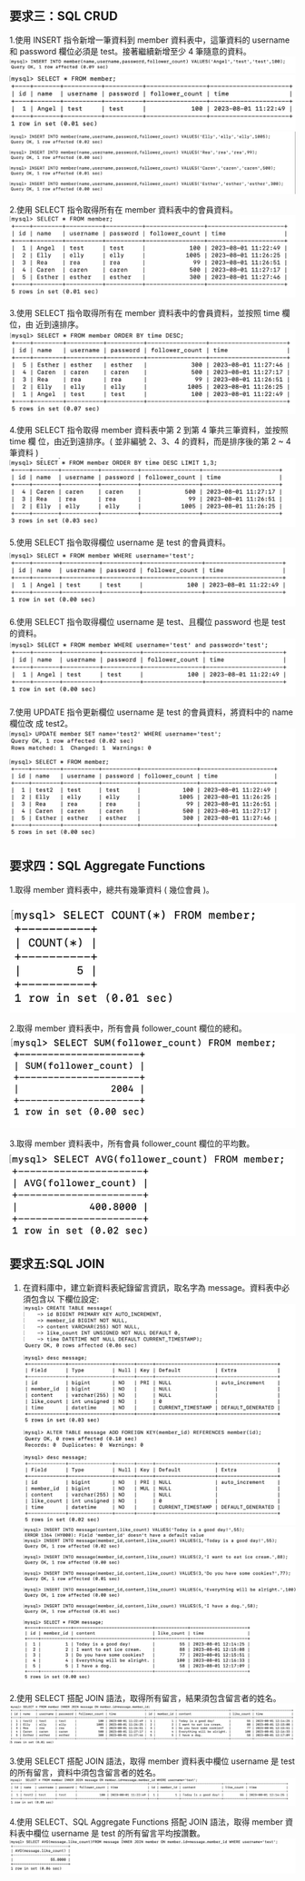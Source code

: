 ## 要求三：SQL CRUD
1.使用 INSERT 指令新增一筆資料到 member 資料表中，這筆資料的 username 和 password 欄位必須是 test。接著繼續新增至少 4 筆隨意的資料。
![image](https://github.com/ismeleft/wehelp-stage1/blob/main/week5/%E6%AD%A5%E9%A9%9F%E6%88%AA%E5%9C%96/3-1.png)
![image](https://github.com/ismeleft/wehelp-stage1/blob/main/week5/%E6%AD%A5%E9%A9%9F%E6%88%AA%E5%9C%96/3-1-1.png)
![image](https://github.com/ismeleft/wehelp-stage1/blob/main/week5/%E6%AD%A5%E9%A9%9F%E6%88%AA%E5%9C%96/3-1-2.png)

2.使用 SELECT 指令取得所有在 member 資料表中的會員資料。
![image](https://github.com/ismeleft/wehelp-stage1/blob/main/week5/%E6%AD%A5%E9%A9%9F%E6%88%AA%E5%9C%96/3-2.png)

3.使用 SELECT 指令取得所有在 member 資料表中的會員資料，並按照 time 欄位，由
近到遠排序。
![image](https://github.com/ismeleft/wehelp-stage1/blob/main/week5/%E6%AD%A5%E9%A9%9F%E6%88%AA%E5%9C%96/3-3.png)

4.使用 SELECT 指令取得 member 資料表中第 2 到第 4 筆共三筆資料，並按照 time 欄
位，由近到遠排序。( 並非編號 2、3、4 的資料，而是排序後的第 2 ~ 4 筆資料 )
![image](https://github.com/ismeleft/wehelp-stage1/blob/main/week5/%E6%AD%A5%E9%A9%9F%E6%88%AA%E5%9C%96/3-4.png)

5.使用 SELECT 指令取得欄位 username 是 test 的會員資料。
![image](https://github.com/ismeleft/wehelp-stage1/blob/main/week5/%E6%AD%A5%E9%A9%9F%E6%88%AA%E5%9C%96/3-5.png)

6.使用 SELECT 指令取得欄位 username 是 test、且欄位 password 也是 test 的資料。
![image](https://github.com/ismeleft/wehelp-stage1/blob/main/week5/%E6%AD%A5%E9%A9%9F%E6%88%AA%E5%9C%96/3-6.png)

7.使用 UPDATE 指令更新欄位 username 是 test 的會員資料，將資料中的 name 欄位改
成 test2。
![image](https://github.com/ismeleft/wehelp-stage1/blob/main/week5/%E6%AD%A5%E9%A9%9F%E6%88%AA%E5%9C%96/3-7.png)

## 要求四：SQL Aggregate Functions
1.取得 member 資料表中，總共有幾筆資料 ( 幾位會員 )。

![image](https://github.com/ismeleft/wehelp-stage1/blob/main/week5/%E6%AD%A5%E9%A9%9F%E6%88%AA%E5%9C%96/4-1.png)

2.取得 member 資料表中，所有會員 follower_count 欄位的總和。
![image](https://github.com/ismeleft/wehelp-stage1/blob/main/week5/%E6%AD%A5%E9%A9%9F%E6%88%AA%E5%9C%96/4-2.png)

3.取得 member 資料表中，所有會員 follower_count 欄位的平均數。
![image](https://github.com/ismeleft/wehelp-stage1/blob/main/week5/%E6%AD%A5%E9%A9%9F%E6%88%AA%E5%9C%96/4-3.png)

## 要求五:SQL JOIN
1. 在資料庫中，建立新資料表紀錄留言資訊，取名字為 message。資料表中必須包含以
下欄位設定:
![image](https://github.com/ismeleft/wehelp-stage1/blob/main/week5/%E6%AD%A5%E9%A9%9F%E6%88%AA%E5%9C%96/5-1.png)
![image](https://github.com/ismeleft/wehelp-stage1/blob/main/week5/%E6%AD%A5%E9%A9%9F%E6%88%AA%E5%9C%96/5-1-1.png)

2.使用 SELECT 搭配 JOIN 語法，取得所有留言，結果須包含留言者的姓名。
![image](https://github.com/ismeleft/wehelp-stage1/blob/main/week5/%E6%AD%A5%E9%A9%9F%E6%88%AA%E5%9C%96/5-2.png)

3.使用 SELECT 搭配 JOIN 語法，取得 member 資料表中欄位 username 是 test 的所有留言，資料中須包含留言者的姓名。
![image](https://github.com/ismeleft/wehelp-stage1/blob/main/week5/%E6%AD%A5%E9%A9%9F%E6%88%AA%E5%9C%96/5-3.png)

4.使用 SELECT、SQL Aggregate Functions 搭配 JOIN 語法，取得 member 資料表中欄位 username 是 test 的所有留言平均按讚數。
![image](https://github.com/ismeleft/wehelp-stage1/blob/main/week5/%E6%AD%A5%E9%A9%9F%E6%88%AA%E5%9C%96/5-4.png)
   
